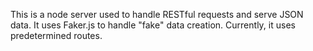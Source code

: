 This is a node server used to handle RESTful requests and serve JSON data.
It uses Faker.js to handle "fake" data creation.  Currently, it uses predetermined routes.

